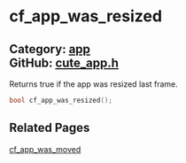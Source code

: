 [](../header.md ':include')

# cf_app_was_resized

Category: [app](/api_reference?id=app)  
GitHub: [cute_app.h](https://github.com/RandyGaul/cute_framework/blob/master/include/cute_app.h)  
---

Returns true if the app was resized last frame.

```cpp
bool cf_app_was_resized();
```

## Related Pages

[cf_app_was_moved](/app/cf_app_was_moved.md)  
